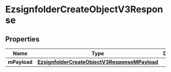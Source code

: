 
# EzsignfolderCreateObjectV3Response

## Properties
| Name | Type | Description | Notes |
| ------------ | ------------- | ------------- | ------------- |
| **mPayload** | [**EzsignfolderCreateObjectV3ResponseMPayload**](EzsignfolderCreateObjectV3ResponseMPayload.md) |  |  |




